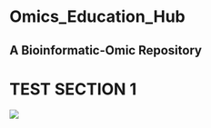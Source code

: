# Omics_Education_Hub
## A Bioinformatic-Omic Repository
# TEST SECTION 1
![](https://hackmd.io/_uploads/SJ5gzoxJa.jpg)
